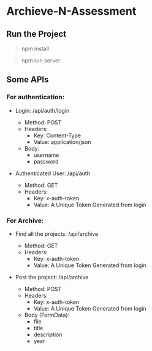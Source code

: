 # Archieve-N-Assessment

## Run the Project

> npm install

> npm run server

## Some APIs

### For authentication:

-   Login: /api/auth/login

    -   Method: POST
    -   Headers:
        -   Key: Content-Type
        -   Value: application/json
    -   Body:
        -   username
        -   password

-   Authenticated User: /api/auth

    -   Method: GET
    -   Headers:
        -   Key: x-auth-token
        -   Value: A Unique Token Generated from login

### For Archive:

-   Find all the projects: /api/archive

    -   Method: GET
    -   Headers:
        -   Key: x-auth-token
        -   Value: A Unique Token Generated from login

-   Post the project: /api/archive

    -   Method: POST
    -   Headers:
        -   Key: x-auth-token
        -   Value: A Unique Token Generated from login
    -   Body (FormData):
        -   file
        -   title
        -   description
        -   year
